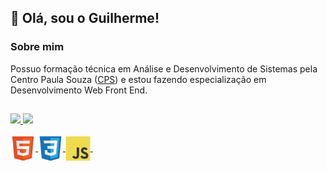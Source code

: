 
<h2> 👋 Olá, sou o Guilherme! </h2>

<!--
<ul>
  <li> 🔭 Estou trabalhando com Front End </li>
  <li> 🌱 Estou estudando Web Design e JavaScript </li>
  <li> 📫 How to reach me: guilherme.frotas19@hotmail.com </li>
  <li> 😄 Pronouns: ele/dele </li>
</ul>
-->
<section id="aboutMe">
  <h3> Sobre mim </h3>
  <p>
    Possuo formação técnica em Análise e Desenvolvimento
    de Sistemas pela Centro Paula Souza (<a href="https://www.cps.sp.gov.br">CPS</a>)
    e estou fazendo especialização em Desenvolvimento Web Front End.
  </p>
</section>

##

<section id="githubStats" style="position: flex; flex-direction: column;">
  <a href="https://github.com/frotas">
  <img height="auto" src="https://github-readme-stats.vercel.app/api?username=frotas&show_icons=true&theme=dracula&include_all_commits=true&count_private=true"/>
  <img height="auto" src="https://github-readme-stats.vercel.app/api/top-langs/?username=frotas&layout=compact&langs_count=7&theme=dracula"/>
</section>

<section style="display: inline;" id="technologies"><br/>
 <img align="center" heigth="30px" width="40px" src="https://raw.githubusercontent.com/devicons/devicon/master/icons/html5/html5-original.svg" />
 <img align="center" heigth="30px" width="40px" src="https://raw.githubusercontent.com/devicons/devicon/master/icons/css3/css3-original.svg" />
 <img align="center" heigth="30px" width="40px" src="https://raw.githubusercontent.com/devicons/devicon/master/icons/javascript/javascript-original.svg" />
 <img align="center" heigth="30px">
</section>

##
  
<section id="socialMidia">
  <a href=""><img src=""></a>
  <a href=""><img src=""></a>
</section>

  
